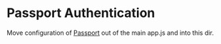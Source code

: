 # Passport Authentication

Move configuration of [Passport](http://www.passportjs.org) out of the main app.js and into this dir.
